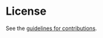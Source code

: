 # License

See the
[guidelines for contributions](https://github.com/ietf-wg-add/draft-ietf-add-dnr/blob/master/CONTRIBUTING.md).
